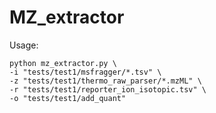 # MZ_extractor


Usage:
```
python mz_extractor.py \
-i "tests/test1/msfragger/*.tsv" \
-z "tests/test1/thermo_raw_parser/*.mzML" \
-r "tests/test1/reporter_ion_isotopic.tsv" \
-o "tests/test1/add_quant"
```

<!--
## Include a specific path from an external repository in your own repository

1. Clone Your Main Repository:
```
git clone <main_repository_url>
git clone https://github.com/CNIC-Proteomics/add_quant.git
```
2. Add the Remote Repository:
```
git remote add external-repo <external_repository_url>
git remote add external-repo https://github.com/CNIC-Proteomics/iSanXoT.git
```
3. Fetch the External Repository:
Fetch the external repository to get its data, which includes the specific path you want:
```
git fetch external-repo
```
4. Merge the External Repository's Path:
Use the git read-tree command to merge the specific path from the external repository into your main repository. For example:

```
git read-tree --prefix=<submodule_path>/ -u external-repo/main-branch:<path_in_external_repo>
git read-tree --prefix=libs/ -u external-repo/master:app/resources/src/libs

```
5. Commit and Push Changes:
After merging the external path into your repository, commit the changes:
```
git commit -m "Added specific path from external repository"
git push
```
-->
